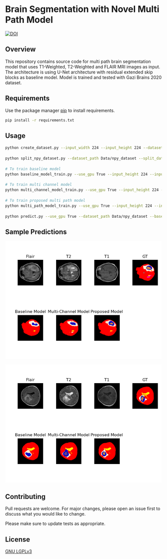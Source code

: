 # Brain Segmentation with Novel Multi Path Model
[![DOI](https://zenodo.org/badge/379040837.svg)](https://zenodo.org/badge/latestdoi/379040837)
## Overview
This repository contains source code for multi path brain segmentation model that uses T1-Weighted, T2-Weighted and FLAIR MRI images as input. The architecture is using U-Net architecture with residual extended skip blocks as baseline model. Model is trained and tested with Gazi Brains 2020 dataset.

## Requirements

Use the package manager [pip](https://pip.pypa.io/en/stable/) to install requirements.

```bash
pip install -r requirements.txt
```

## Usage

```bash
python create_dataset.py --input_width 224 --input_height 224 --dataset_path Data/gazi_brains --dataset_save_path Data/npy_dataset

python split_npy_dataset.py --dataset_path Data/npy_dataset --split_dataset_save_path Data/split_npy_dataset --batch_size 32

# To train baseline model
python baseline_model_train.py --use_gpu True --input_height 224 --input_width 224 --split_npy_dataset_path Data/split_npy_dataset --epochs 100

# To train multi channel model
python multi_channel_model_train.py --use_gpu True --input_height 224 --input_width 224 --split_npy_dataset_path Data/split_npy_dataset --epochs 100

# To train proposed multi path model
python multi_path_model_train.py --use_gpu True --input_height 224 --input_width 224 --split_npy_dataset_path Data/split_npy_dataset --epochs 100

python predict.py --use_gpu True --dataset_path Data/npy_dataset --baseline_model Model/single_channel.h5 --multi_path_model Model/multi_encoder.h5 --multi_channel_model Model/multi_channel.h5

```

## Sample Predictions
![Sample Prediction 1](/results/results_60.png)

![Sample Prediction 1](/results/results_101.png)

## Contributing
Pull requests are welcome. For major changes, please open an issue first to discuss what you would like to change.

Please make sure to update tests as appropriate.

## License
[GNU LGPLv3](https://choosealicense.com/licenses/lgpl-3.0/)
